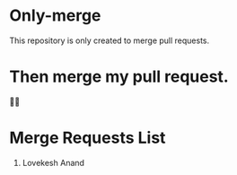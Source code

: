# Only-merge
This repository is only created to merge pull requests.

# Then merge my pull request.
🙂🙂

# Merge Requests List
1. Lovekesh Anand